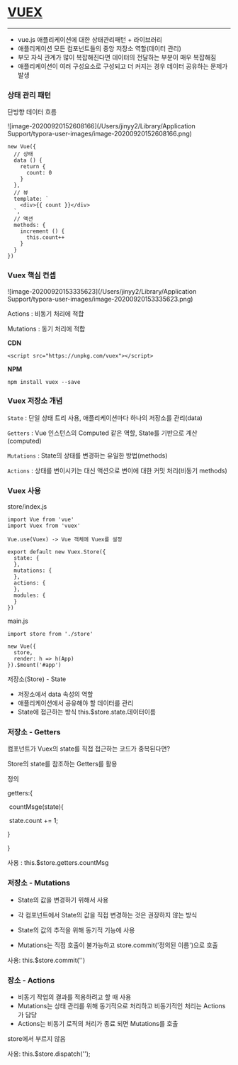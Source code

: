 # [VUEX](https://vuex.vuejs.org/kr/)

***

- vue.js 애플리케이션에 대한 상태관리패턴 + 라이브러리
- 애플리케이션 모든 컴포넌트들의 중앙 저장소 역할(데이터 관리)
- 부모 자식 관계가 많이 복잡해진다면 데이터의 전달하는 부분이 매우 복잡해짐
- 애플리케이션이 여러 구성요소로 구성되고 더 커지는 경우 데이터 공유하는 문제가 발생



### 상태 관리 패턴

단방향 데이터 흐름

![image-20200920152608166](/Users/jinyy2/Library/Application Support/typora-user-images/image-20200920152608166.png)

```
new Vue({
  // 상태
  data () {
    return {
      count: 0
    }
  },
  // 뷰
  template: `
    <div>{{ count }}</div>
  `,
  // 액션
  methods: {
    increment () {
      this.count++
    }
  }
})
```





### Vuex 핵심 컨셉

![image-20200920153335623](/Users/jinyy2/Library/Application Support/typora-user-images/image-20200920153335623.png)

Actions : 비동기 처리에 적합

Mutations : 동기 처리에 적합



**CDN** 

```
<script src="https://unpkg.com/vuex"></script>
```



**NPM**

```
npm install vuex --save
```





### Vuex 저장소 개념

`State` : 단일 상태 트리 사용, 애플리케이션마다 하나의 저장소를 관리(data)

`Getters` : Vue 인스턴스의 Computed 같은 역할, State를 기반으로 계산(computed)

`Mutations` : State의 상태를 변경하는 유일한 방법(methods)

`Actions` : 상태를 변이시키는 대신 액션으로 변이에 대한 커밋 처리(비동기 methods) 





### Vuex 사용

store/index.js

```
import Vue from 'vue'
import Vuex from 'vuex'

Vue.use(Vuex) -> Vue 객체에 Vuex를 설정

export default new Vuex.Store({
  state: {
  },
  mutations: {
  },
  actions: {
  },
  modules: {
  }
})
```



main.js 

```
import store from './store'

new Vue({
  store,
  render: h => h(App)
}).$mount('#app')
```



저장소(Store) - State

- 저장소에서 data 속성의 역할
- 애플리케이션에서 공유해야 할 데이터를 관리
- State에 접근하는 방식
  this.$store.state.데이터이름



### 저장소 - Getters

컴포넌트가 Vuex의 state를 직접 접근하는 코드가 중복된다면?

Store의 state를 참조하는 Getters를 활용

정의

getters:{

​	countMsge(state){

​	state.count += 1;

}

}

사용 : this.$store.getters.countMsg



### 저장소 - Mutations

- State의 값을 변경하기 위해서 사용

- 각 컴포넌트에서 State의 값을 직접 변경하는 것은 권장하지 않는 방식

- State의 값의 추적을 위해 동기적 기능에 사용

- Mutations는 직접 호출이 불가능하고 store.commit('정의된 이름')으로 호출



사용: this.$store.commit('')



### 장소 - Actions

- 비동기 작업의 결과를 적용하려고 할 때 사용
- Mutations는 상태 관리를 위해 동기적으로 처리하고 비동기적인 처리는 Actions가 담당
- Actions는 비동기 로직의 처리가 종료 되면 Mutations를 호출



store에서 부르지 않음

사용: this.$store.dispatch('');